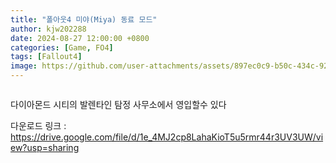 ```yaml
---
title: "폴아웃4 미야(Miya) 동료 모드"
author: kjw202288
date: 2024-08-27 12:00:00 +0800
categories: [Game, FO4]
tags: [Fallout4]
image: https://github.com/user-attachments/assets/897ec0c9-b50c-434c-92b8-ab2eca918efc
---
```


<img src="https://github.com/user-attachments/assets/897ec0c9-b50c-434c-92b8-ab2eca918efc" alt="">

다이아몬드 시티의 발렌타인 탐정 사무소에서 영입할수 있다

다운로드 링크 : <https://drive.google.com/file/d/1e_4MJ2cp8LahaKioT5u5rmr44r3UV3UW/view?usp=sharing>

